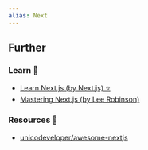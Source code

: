 ```yaml
---
alias: Next
---
```


## Further

### Learn 🧠

- [Learn Next.js (by Next.js) ⭐](https://nextjs.org/learn/foundations/about-nextjs)
- [Mastering Next.js (by Lee Robinson)](https://masteringnextjs.com/)

### Resources 🧩

- [unicodeveloper/awesome-nextjs](https://github.com/unicodeveloper/awesome-nextjs#readme)
